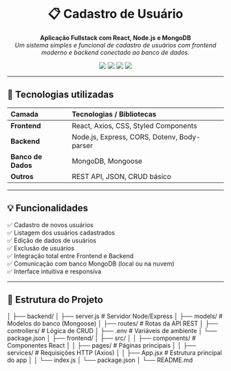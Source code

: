 <!-- Banner opcional -->
<!-- ![Banner do Projeto](https://i.imgur.com/XXXXXXXX.png) -->

<h1 align="center">📋 Cadastro de Usuário</h1>

<p align="center">
  <b>Aplicação Fullstack com React, Node.js e MongoDB</b><br>
  <i>Um sistema simples e funcional de cadastro de usuários com frontend moderno e backend conectado ao banco de dados.</i>
</p>

<p align="center">
  <img src="https://img.shields.io/badge/React-18.0-blue?style=for-the-badge&logo=react" />
  <img src="https://img.shields.io/badge/Node.js-18.x-green?style=for-the-badge&logo=node.js" />
  <img src="https://img.shields.io/badge/MongoDB-Atlas-success?style=for-the-badge&logo=mongodb" />
  <img src="https://img.shields.io/badge/License-MIT-yellow?style=for-the-badge" />
</p>

---

## 🚀 Tecnologias utilizadas

| Camada | Tecnologias / Bibliotecas |
|:-------|:---------------------------|
| **Frontend** | React, Axios, CSS, Styled Components |
| **Backend** | Node.js, Express, CORS, Dotenv, Body-parser |
| **Banco de Dados** | MongoDB, Mongoose |
| **Outros** | REST API, JSON, CRUD básico |

---

## 💡 Funcionalidades

✅ Cadastro de novos usuários  
✅ Listagem dos usuários cadastrados  
✅ Edição de dados de usuários  
✅ Exclusão de usuários  
✅ Integração total entre Frontend e Backend  
✅ Comunicação com banco MongoDB (local ou na nuvem)  
✅ Interface intuitiva e responsiva  

---

## 📁 Estrutura do Projeto

│
├── backend/
│ ├── server.js # Servidor Node/Express
│ ├── models/ # Modelos do banco (Mongoose)
│ ├── routes/ # Rotas da API REST
│ ├── controllers/ # Lógica de CRUD
│ ├── .env # Variáveis de ambiente
│ └── package.json
│
├── frontend/
│ ├── src/
│ │ ├── components/ # Componentes React
│ │ ├── pages/ # Páginas principais
│ │ ├── services/ # Requisições HTTP (Axios)
│ │ ├── App.jsx # Estrutura principal do app
│ │ └── index.js
│ └── package.json
│
└── README.md

